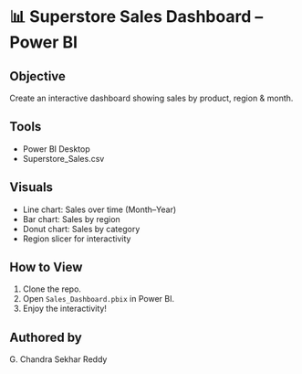 # 📊 Superstore Sales Dashboard – Power BI

## Objective
Create an interactive dashboard showing sales by product, region & month.

## Tools
- Power BI Desktop
- Superstore_Sales.csv

## Visuals
- Line chart: Sales over time (Month–Year)
- Bar chart: Sales by region
- Donut chart: Sales by category
- Region slicer for interactivity

## How to View
1. Clone the repo.
2. Open `Sales_Dashboard.pbix` in Power BI.
3. Enjoy the interactivity!

## Authored by
G. Chandra Sekhar Reddy
